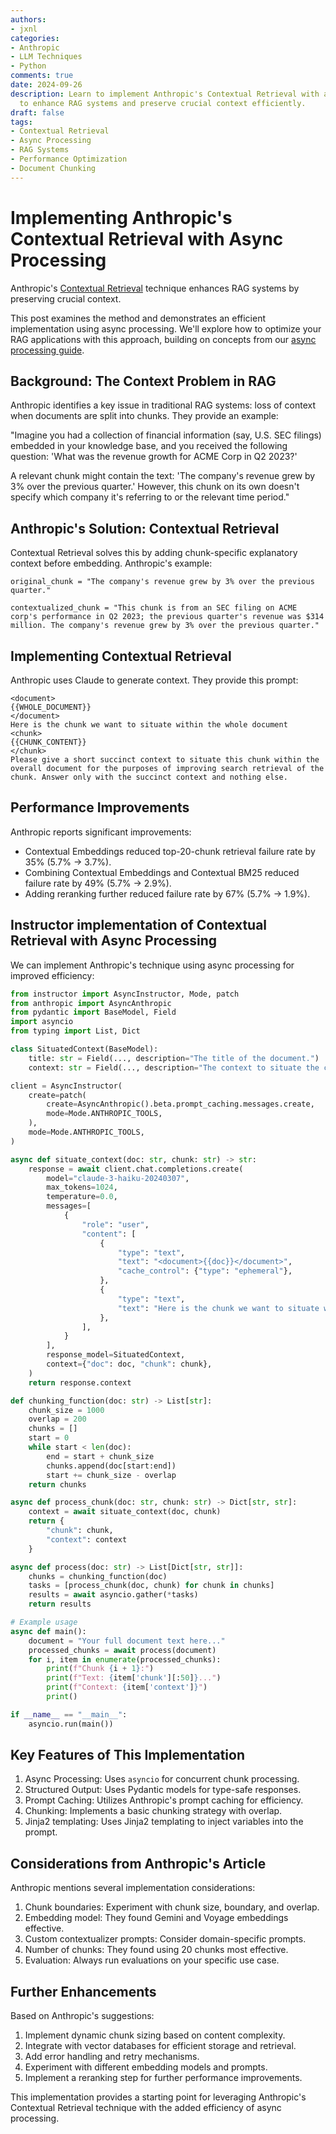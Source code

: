 ```yaml
---
authors:
- jxnl
categories:
- Anthropic
- LLM Techniques
- Python
comments: true
date: 2024-09-26
description: Learn to implement Anthropic's Contextual Retrieval with async processing
  to enhance RAG systems and preserve crucial context efficiently.
draft: false
tags:
- Contextual Retrieval
- Async Processing
- RAG Systems
- Performance Optimization
- Document Chunking
---
```


# Implementing Anthropic's Contextual Retrieval with Async Processing

Anthropic's [Contextual Retrieval](https://www.anthropic.com/blog/contextual-retrieval-for-rag) technique enhances RAG systems by preserving crucial context. 

This post examines the method and demonstrates an efficient implementation using async processing. We'll explore how to optimize your RAG applications with this approach, building on concepts from our [async processing guide](./learn-async.md). 
<!-- more -->

## Background: The Context Problem in RAG

Anthropic identifies a key issue in traditional RAG systems: loss of context when documents are split into chunks. They provide an example:

"Imagine you had a collection of financial information (say, U.S. SEC filings) embedded in your knowledge base, and you received the following question: 'What was the revenue growth for ACME Corp in Q2 2023?'

A relevant chunk might contain the text: 'The company's revenue grew by 3% over the previous quarter.' However, this chunk on its own doesn't specify which company it's referring to or the relevant time period."

## Anthropic's Solution: Contextual Retrieval

Contextual Retrieval solves this by adding chunk-specific explanatory context before embedding. Anthropic's example:

```
original_chunk = "The company's revenue grew by 3% over the previous quarter."

contextualized_chunk = "This chunk is from an SEC filing on ACME corp's performance in Q2 2023; the previous quarter's revenue was $314 million. The company's revenue grew by 3% over the previous quarter."
```

## Implementing Contextual Retrieval

Anthropic uses Claude to generate context. They provide this prompt:

```
<document> 
{{WHOLE_DOCUMENT}} 
</document> 
Here is the chunk we want to situate within the whole document 
<chunk> 
{{CHUNK_CONTENT}} 
</chunk> 
Please give a short succinct context to situate this chunk within the overall document for the purposes of improving search retrieval of the chunk. Answer only with the succinct context and nothing else. 
```

## Performance Improvements

Anthropic reports significant improvements:

- Contextual Embeddings reduced top-20-chunk retrieval failure rate by 35% (5.7% → 3.7%).
- Combining Contextual Embeddings and Contextual BM25 reduced failure rate by 49% (5.7% → 2.9%).
- Adding reranking further reduced failure rate by 67% (5.7% → 1.9%).

## Instructor implementation of Contextual Retrieval with Async Processing

We can implement Anthropic's technique using async processing for improved efficiency:

```python
from instructor import AsyncInstructor, Mode, patch
from anthropic import AsyncAnthropic
from pydantic import BaseModel, Field
import asyncio
from typing import List, Dict

class SituatedContext(BaseModel):
    title: str = Field(..., description="The title of the document.")
    context: str = Field(..., description="The context to situate the chunk within the document.")

client = AsyncInstructor(
    create=patch(
        create=AsyncAnthropic().beta.prompt_caching.messages.create,
        mode=Mode.ANTHROPIC_TOOLS,
    ),
    mode=Mode.ANTHROPIC_TOOLS,
)

async def situate_context(doc: str, chunk: str) -> str:
    response = await client.chat.completions.create(
        model="claude-3-haiku-20240307",
        max_tokens=1024,
        temperature=0.0,
        messages=[
            {
                "role": "user",
                "content": [
                    {
                        "type": "text",
                        "text": "<document>{{doc}}</document>",
                        "cache_control": {"type": "ephemeral"},
                    },
                    {
                        "type": "text",
                        "text": "Here is the chunk we want to situate within the whole document\n<chunk>{{chunk}}</chunk>\nPlease give a short succinct context to situate this chunk within the overall document for the purposes of improving search retrieval of the chunk.\nAnswer only with the succinct context and nothing else.",
                    },
                ],
            }
        ],
        response_model=SituatedContext,
        context={"doc": doc, "chunk": chunk},
    )
    return response.context

def chunking_function(doc: str) -> List[str]:
    chunk_size = 1000
    overlap = 200
    chunks = []
    start = 0
    while start < len(doc):
        end = start + chunk_size
        chunks.append(doc[start:end])
        start += chunk_size - overlap
    return chunks

async def process_chunk(doc: str, chunk: str) -> Dict[str, str]:
    context = await situate_context(doc, chunk)
    return {
        "chunk": chunk,
        "context": context
    }

async def process(doc: str) -> List[Dict[str, str]]:
    chunks = chunking_function(doc)
    tasks = [process_chunk(doc, chunk) for chunk in chunks]
    results = await asyncio.gather(*tasks)
    return results

# Example usage
async def main():
    document = "Your full document text here..."
    processed_chunks = await process(document)
    for i, item in enumerate(processed_chunks):
        print(f"Chunk {i + 1}:")
        print(f"Text: {item['chunk'][:50]}...")
        print(f"Context: {item['context']}")
        print()

if __name__ == "__main__":
    asyncio.run(main())
```

## Key Features of This Implementation

1. Async Processing: Uses `asyncio` for concurrent chunk processing.
2. Structured Output: Uses Pydantic models for type-safe responses.
3. Prompt Caching: Utilizes Anthropic's prompt caching for efficiency.
4. Chunking: Implements a basic chunking strategy with overlap.
5. Jinja2 templating: Uses Jinja2 templating to inject variables into the prompt.

## Considerations from Anthropic's Article

Anthropic mentions several implementation considerations:

1. Chunk boundaries: Experiment with chunk size, boundary, and overlap.
2. Embedding model: They found Gemini and Voyage embeddings effective.
3. Custom contextualizer prompts: Consider domain-specific prompts.
4. Number of chunks: They found using 20 chunks most effective.
5. Evaluation: Always run evaluations on your specific use case.

## Further Enhancements

Based on Anthropic's suggestions:

1. Implement dynamic chunk sizing based on content complexity.
2. Integrate with vector databases for efficient storage and retrieval.
3. Add error handling and retry mechanisms.
4. Experiment with different embedding models and prompts.
5. Implement a reranking step for further performance improvements.

This implementation provides a starting point for leveraging Anthropic's Contextual Retrieval technique with the added efficiency of async processing.